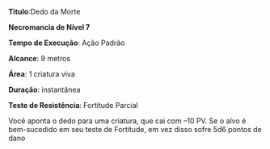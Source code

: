 **Titulo**:Dedo da Morte

**Necromancia de Nível 7**

**Tempo de Execução**: Ação Padrão

**Alcance**: 9 metros

**Área**: 1 criatura viva

**Duração**: instantânea

**Teste de Resistência**: Fortitude Parcial

Você aponta o dedo para uma criatura, que cai com –10 PV. Se o alvo é bem-sucedido em seu teste de Fortitude, em vez disso sofre 5d6 pontos de dano